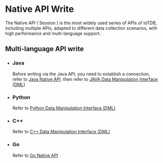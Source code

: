 <!--

    Licensed to the Apache Software Foundation (ASF) under one
    or more contributor license agreements.  See the NOTICE file
    distributed with this work for additional information
    regarding copyright ownership.  The ASF licenses this file
    to you under the Apache License, Version 2.0 (the
    "License"); you may not use this file except in compliance
    with the License.  You may obtain a copy of the License at
    
        http://www.apache.org/licenses/LICENSE-2.0
    
    Unless required by applicable law or agreed to in writing,
    software distributed under the License is distributed on an
    "AS IS" BASIS, WITHOUT WARRANTIES OR CONDITIONS OF ANY
    KIND, either express or implied.  See the License for the
    specific language governing permissions and limitations
    under the License.

-->

# Native API Write

The Native API ( Session ) is the most widely used series of APIs of IoTDB, including multiple APIs, adapted to different data collection scenarios, with high performance and multi-language support.

## Multi-language API write
* ### Java
    Before writing via the Java API, you need to establish a connection, refer to [Java Native API](../API/Programming-Java-Native-API.md).
    then refer to [ JAVA Data Manipulation Interface (DML) ](../API/Programming-Java-Native-API.md#insert)

* ### Python
    Refer to [ Python Data Manipulation Interface (DML) ](../API/Programming-Python-Native-API.md#insert)

* ### C++ 
    Refer to [ C++ Data Manipulation Interface (DML) ](../API/Programming-Cpp-Native-API.md#insert)

* ### Go
    Refer to [Go Native API](../API/Programming-Go-Native-API.md)